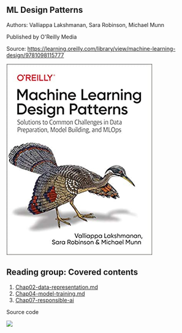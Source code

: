 ## ML Design Patterns

Authors: Valliappa Lakshmanan, Sara Robinson, Michael Munn

Published by O'Reilly Media

Source: https://learning.oreilly.com/library/view/machine-learning-design/9781098115777

![image](./images/book-cover.png)

## Reading group: Covered contents
1. [Chap02-data-representation.md](Chap02-data-representation.md)
2. [Chap04-model-training.md](Chap04-model-training.md)
3. [Chap07-responsible-ai](Chap07-responsible-ai)

Source code

[<img src="https://deepnote.com/buttons/try-in-a-jupyter-notebook-white.svg">](https://deepnote.com/launch?url=https://github.com/GoogleCloudPlatform/ml-design-patterns)